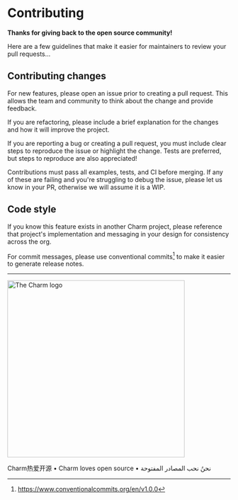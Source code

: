 # Contributing

**Thanks for giving back to the open source community!**

Here are a few guidelines that make it easier for maintainers to review your
pull requests...

## Contributing changes

For new features, please open an issue prior to creating a pull request. This
allows the team and community to think about the change and provide feedback.

If you are refactoring, please include a brief explanation for the changes and
how it will improve the project.

If you are reporting a bug or creating a pull request, you must include clear
steps to reproduce the issue or highlight the change. Tests are preferred, but
steps to reproduce are also appreciated!

Contributions must pass all examples, tests, and CI before merging. If any of
these are failing and you're struggling to debug the issue, please let us know
in your PR, otherwise we will assume it is a WIP.

## Code style

If you know this feature exists in another Charm project, please reference that
project's implementation and messaging in your design for consistency across the
org.

For commit messages, please use conventional commits[^1] to make it easier to
generate release notes.

[^1]: https://www.conventionalcommits.org/en/v1.0.0

---

<a href="https://charm.sh/"><img alt="The Charm logo" src="https://stuff.charm.sh/charm-badge.jpg" width="400"></a>

Charm热爱开源 • Charm loves open source • نحنُ نحب المصادر المفتوحة
